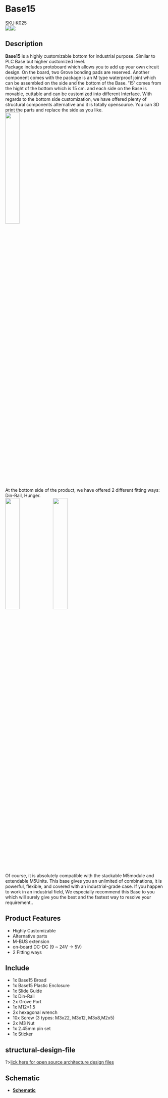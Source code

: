 # Base15

<div class="badge badge-pill badge-primary product_sku_tag">SKU:K025</div>

<div class="product_pic"><img src="assets/img/product_pics/base/base15/base15_01.webp"><img src="assets/img/product_pics/base/base15/base15_02.webp"></div>

## Description

**Base15** is a highly customizable bottom for industrial purpose. Similar to PLC Base but higher customized level.  
Package includes protoboard which allows you to add up your own circuit design.  On the board, two Grove bonding pads are reserved. Another component comes with the package is an M type waterproof joint which can be assembled on the side and the bottom of the Base. 
'15' comes from the hight of the bottom which is 15 cm.  and each side on the Base is movable, cuttable and can be customized into different Interface.  With regards to the bottom side customization, we have offered plenty of structural components alternative and it is totally opensource. You can 3D print the parts and replace the side as you like.<br>
<img src="assets/img/product_pics/base/base15/base15_05.webp" width="30%" height="30%">

At the bottom side of the product, we have offered 2 different fitting ways:  Din-Rail,  Hunger. <br>
<img src="assets/img/product_pics/base/base15/base15_03.webp" width="30%" height="30%"><img src="assets/img/product_pics/base/base15/base15_04.webp" width="30%" height="30%">

Of course, it is absolutely compatible with the stackable M5module and extendable M5Units.
This base gives you an unlimited of combinations, it is powerful, flexible, and covered with an industrial-grade case. If you happen to work in an industrial field, We especially recommend this Base to you which will surely give you the best and the fastest way to resolve your requirement..

## Product Features

-  Highly Customizable
-  Alternative parts
-  M-BUS extension
-  on-board DC-DC (9 ~ 24V -> 5V)
-  2 Fitting ways

## Include

-  1x Base15 Broad
-  1x Base15 Plastic Enclosure
-  1x Slide Guide
-  1x Din-Rail
-  2x Grove Port
-  1x M12*1.5
-  2x hexagonal wrench
-  10x Screw (3 types: M3x22, M3x12, M3x8,M2x5)
-  2x M3 Nut
-  1x 2.45mm pin set
-  1x Sticker

## structural-design-file

?>[lick here for open source architecture design files](https://github.com/m5stack/m5-structural-design-file/tree/master/BaseX_DB9_01)

## Schematic

- **[Schematic](https://m5stack.oss-cn-shenzhen.aliyuncs.com/resource/docs/schematic/Bases/BASE15.pdf)**

<script>

   var purchase_link = 'https://m5stack.com/collections/m5-base/products/base15-proto-industrial-board-module';

   anchor_search(purchase_link);
   scrollFunc();

</script>